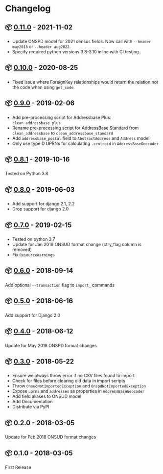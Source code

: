 # Changelog

## :package: [0.11.0](https://pypi.org/project/uk-geo-utils/0.11.0/) - 2021-11-02

* Update ONSPD model for 2021 census fields. Now call with `--header may2018` or `--header aug2022`.
* Specify required python versions 3.8-3.10 inline with CI testing. 

## :package: [0.10.0](https://pypi.org/project/uk-geo-utils/0.10.0/) - 2020-08-25

* Fixed issue where ForeignKey relationships would return the relation not
 the code when using `get_code`.

## :package: [0.9.0](https://pypi.org/project/uk-geo-utils/0.9.0/) - 2019-02-06

* Add pre-processing script for Addressbase Plus: `clean_addressbase_plus`
* Rename pre-processing script for AddressBase Standard from `clean_addressbase` to `clean_addressbase_standard`
* Add `addressbase_postal` field to `AbstractAddress` and `Address` model
* Only use type D UPRNs for calculating `.centroid` in `AddressBaseGeocoder`

## :package: [0.8.1](https://pypi.org/project/uk-geo-utils/0.8.1/) - 2019-10-16

Tested on Python 3.8

## :package: [0.8.0](https://pypi.org/project/uk-geo-utils/0.8.0/) - 2019-06-03

* Add support for django 2.1, 2.2
* Drop support for django 2.0

## :package: [0.7.0](https://pypi.org/project/uk-geo-utils/0.7.0/) - 2019-02-15

* Tested on python 3.7
* Update for Jan 2019 ONSUD format change (ctry_flag column is removed)
* Fix `ResourceWarning`s

## :package: [0.6.0](https://pypi.org/project/uk-geo-utils/0.6.0/) - 2018-09-14

Add optional `--transaction` flag to `import_` commands

## :package: [0.5.0](https://pypi.org/project/uk-geo-utils/0.5.0/) - 2018-06-16

Add support for Django 2.0

## :package: [0.4.0](https://pypi.org/project/uk-geo-utils/0.4.0/) - 2018-06-12

Update for May 2018 ONSPD format changes

## :package: [0.3.0](https://pypi.org/project/uk-geo-utils/0.3.0/) - 2018-05-22

* Ensure we always throw error if no CSV files found to import
* Check for files before clearing old data in import scripts
* Throw `OnsudNotImportedException` and `OnspdNotImportedException`
* Expose `uprns` and `addresses` as properties in `AddressBaseGeocoder`
* Add field aliases to ONSUD model
* Add Documentation
* Distribute via PyPI

## :package: 0.2.0 - 2018-03-05

Update for Feb 2018 ONSUD format changes

## :package: 0.1.0 - 2018-03-05

First Release
